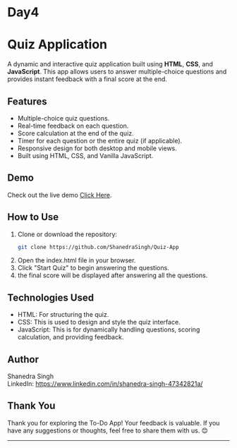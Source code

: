 # Day4
# Quiz Application

A dynamic and interactive quiz application built using **HTML**, **CSS**, and **JavaScript**. This app allows users to answer multiple-choice questions and provides instant feedback with a final score at the end.

## Features

- Multiple-choice quiz questions.
- Real-time feedback on each question.
- Score calculation at the end of the quiz.
- Timer for each question or the entire quiz (if applicable).
- Responsive design for both desktop and mobile views.
- Built using HTML, CSS, and Vanilla JavaScript.

## Demo

Check out the live demo [Click Here](https://shanedrasingh.github.io/Quiz-App/). 

## How to Use

1. Clone or download the repository:
   ```bash
   git clone https://github.com/ShanedraSingh/Quiz-App
2. Open the index.html file in your browser.
2. Click "Start Quiz" to begin answering the questions.
3. the final score will be displayed after answering all the questions.

## Technologies Used
- HTML: For structuring the quiz.
- CSS: This is used to design and style the quiz interface.
- JavaScript: This is for dynamically handling questions, scoring calculation, and providing feedback.

## Author

Shanedra Singh \
LinkedIn: https://www.linkedin.com/in/shanedra-singh-47342821a/

## Thank You

Thank you for exploring the To-Do App! Your feedback is valuable. If you have any suggestions or thoughts, feel free to share them with us. 😊

---
